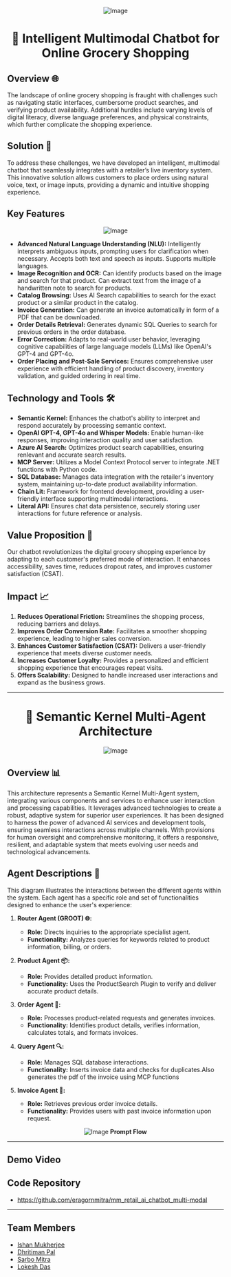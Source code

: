 <div align="center">

![Image](https://github.com/user-attachments/assets/8ed826be-b50a-41fb-bd3d-fdb0654019b5)

# 🛒 Intelligent Multimodal Chatbot for Online Grocery Shopping

</div>

## Overview 🌐

The landscape of online grocery shopping is fraught with challenges such as navigating static interfaces, cumbersome product searches, and verifying product availability. Additional hurdles include varying levels of digital literacy, diverse language preferences, and physical constraints, which further complicate the shopping experience.

## Solution 🤖

To address these challenges, we have developed an intelligent, multimodal chatbot that seamlessly integrates with a retailer’s live inventory system. This innovative solution allows customers to place orders using natural voice, text, or image inputs, providing a dynamic and intuitive shopping experience.

## Key Features

<div align=center>
   
![Image](https://github.com/user-attachments/assets/4929472a-dec1-431c-8608-7cbcad92764c)

</div>

- **Advanced Natural Language Understanding (NLU):** Intelligently interprets ambiguous inputs, prompting users for clarification when necessary. Accepts both text and speech as inputs. Supports multiple languages.
- **Image Recognition and OCR:** Can identify products based on the image and search for that product. Can extract text from the image of a handwritten note to search for products.
- **Catalog Browsing:** Uses AI Search capabilities to search for the exact product or a similar product in the catalog.
- **Invoice Generation:** Can generate an invoice automatically in form of a PDF that can be downloaded.
- **Order Details Retrieval:** Generates dynamic SQL Queries to search for previous orders in the order database. 
- **Error Correction:** Adapts to real-world user behavior, leveraging cognitive capabilities of large language models (LLMs) like OpenAI's GPT-4 and GPT-4o.
- **Order Placing and Post-Sale Services:** Ensures comprehensive user experience with efficient handling of product discovery, inventory validation, and guided ordering in real time.

## Technology and Tools 🛠️

- **Semantic Kernel:** Enhances the chatbot's ability to interpret and respond accurately by processing semantic context.
- **OpenAI GPT-4, GPT-4o and Whisper Models:** Enable human-like responses, improving interaction quality and user satisfaction.
- **Azure AI Search:** Optimizes product search capabilities, ensuring renlevant and accurate search results.
- **MCP Server:** Utilizes a Model Context Protocol server to integrate .NET functions with Python code.
- **SQL Database:** Manages data integration with the retailer's inventory system, maintaining up-to-date product availability information.
- **Chain Lit:** Framework for frontend development, providing a user-friendly interface supporting multimodal interactions.
- **Literal API:** Ensures chat data persistence, securely storing user interactions for future reference or analysis.

## Value Proposition 🎯

Our chatbot revolutionizes the digital grocery shopping experience by adapting to each customer's preferred mode of interaction. It enhances accessibility, saves time, reduces dropout rates, and improves customer satisfaction (CSAT).

## Impact 📈

1. **Reduces Operational Friction:** Streamlines the shopping process, reducing barriers and delays.
2. **Improves Order Conversion Rate:** Facilitates a smoother shopping experience, leading to higher sales conversion.
3. **Enhances Customer Satisfaction (CSAT):** Delivers a user-friendly experience that meets diverse customer needs.
4. **Increases Customer Loyalty:** Provides a personalized and efficient shopping experience that encourages repeat visits.
5. **Offers Scalability:** Designed to handle increased user interactions and expand as the business grows.

---


<div align="center">

# 🧠 Semantic Kernel Multi-Agent Architecture
![Image](https://github.com/user-attachments/assets/d94f9704-0c63-41c2-9fb8-5649227a40bb)

</div>

## Overview 📊

This architecture represents a Semantic Kernel Multi-Agent system, integrating various components and services to enhance user interaction and processing capabilities. It leverages advanced technologies to create a robust, adaptive system for superior user experiences.
It has been designed to harness the power of advanced AI services and development tools, ensuring seamless interactions across multiple channels. With provisions for human oversight and comprehensive monitoring, it offers a responsive, resilient, and adaptable system that meets evolving user needs and technological advancements.


## Agent Descriptions 🧩

This diagram illustrates the interactions between the different agents within the system. Each agent has a specific role and set of functionalities designed to enhance the user's experience:

1. **Router Agent (GROOT) 🌐:**
   - **Role:** Directs inquiries to the appropriate specialist agent.
   - **Functionality:** Analyzes queries for keywords related to product information, billing, or orders.

2. **Product Agent 📦:**
   - **Role:** Provides detailed product information.
   - **Functionality:** Uses the ProductSearch Plugin to verify and deliver accurate product details.

3. **Order Agent 🛒:**
   - **Role:** Processes product-related requests and generates invoices.
   - **Functionality:** Identifies product details, verifies information, calculates totals, and formats invoices.

4. **Query Agent 🔍:**
   - **Role:** Manages SQL database interactions.
   - **Functionality:** Inserts invoice data and checks for duplicates.Also generates the pdf of the invoice using MCP functions

5. **Invoice Agent 🧾:**
   - **Role:** Retrieves previous order invoice details.
   - **Functionality:** Provides users with past invoice information upon request.

<div align="center">

![Image](https://github.com/user-attachments/assets/ad11d46d-0bfe-44d9-be0b-76b1e0bc43a6)
**Prompt Flow**
</div>

---
## Demo Video 
## Code Repository
   - https://github.com/eragornmitra/mm_retail_ai_chatbot_multi-modal
---
## Team Members
- [Ishan Mukherjee](https://www.linkedin.com/in/ishan-mukherjee-385b1343?originalSubdomain=in)
- [Dhritiman Pal](https://www.linkedin.com/in/dhritimanpal?originalSubdomain=in)
- [Sarbo Mitra](https://www.linkedin.com/in/sarbo-mitra-50338a212?originalSubdomain=in)
- [Lokesh Das](https://www.linkedin.com/in/lokesh-chandra-das-670352193?originalSubdomain=in)

